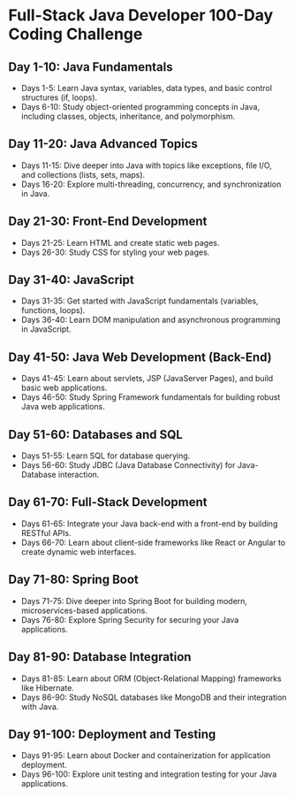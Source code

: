 # Full-Stack Java Developer 100-Day Coding Challenge

## Day 1-10: Java Fundamentals

- Days 1-5: Learn Java syntax, variables, data types, and basic control structures (if, loops).
- Days 6-10: Study object-oriented programming concepts in Java, including classes, objects, inheritance, and polymorphism.

## Day 11-20: Java Advanced Topics

- Days 11-15: Dive deeper into Java with topics like exceptions, file I/O, and collections (lists, sets, maps).
- Days 16-20: Explore multi-threading, concurrency, and synchronization in Java.

## Day 21-30: Front-End Development

- Days 21-25: Learn HTML and create static web pages.
- Days 26-30: Study CSS for styling your web pages.

## Day 31-40: JavaScript

- Days 31-35: Get started with JavaScript fundamentals (variables, functions, loops).
- Days 36-40: Learn DOM manipulation and asynchronous programming in JavaScript.

## Day 41-50: Java Web Development (Back-End)

- Days 41-45: Learn about servlets, JSP (JavaServer Pages), and build basic web applications.
- Days 46-50: Study Spring Framework fundamentals for building robust Java web applications.

## Day 51-60: Databases and SQL

- Days 51-55: Learn SQL for database querying.
- Days 56-60: Study JDBC (Java Database Connectivity) for Java-Database interaction.

## Day 61-70: Full-Stack Development

- Days 61-65: Integrate your Java back-end with a front-end by building RESTful APIs.
- Days 66-70: Learn about client-side frameworks like React or Angular to create dynamic web interfaces.

## Day 71-80: Spring Boot

- Days 71-75: Dive deeper into Spring Boot for building modern, microservices-based applications.
- Days 76-80: Explore Spring Security for securing your Java applications.

## Day 81-90: Database Integration

- Days 81-85: Learn about ORM (Object-Relational Mapping) frameworks like Hibernate.
- Days 86-90: Study NoSQL databases like MongoDB and their integration with Java.

## Day 91-100: Deployment and Testing

- Days 91-95: Learn about Docker and containerization for application deployment.
- Days 96-100: Explore unit testing and integration testing for your Java applications.

